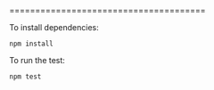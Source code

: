 ======================================

To install dependencies:

    npm install

To run the test:

    npm test
